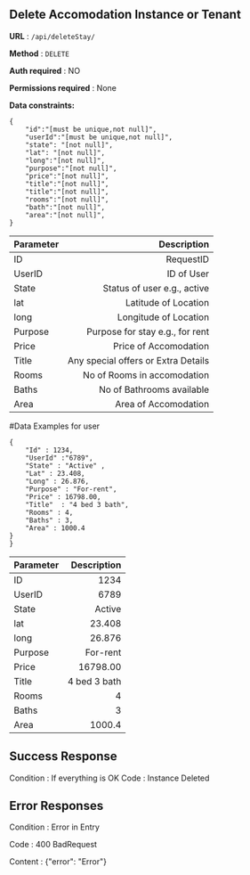 


## Delete Accomodation Instance or Tenant


**URL** : ``` /api/deleteStay/ ```

**Method** : ``` DELETE ```

**Auth required** : NO

**Permissions required** : None

**Data constraints:**

```
{
    "id":"[must be unique,not null]",
    "userId":"[must be unique,not null]",
    "state": "[not null]",
    "lat": "[not null]",
    "long":"[not null]",
    "purpose":"[not null]",
    "price":"[not null]",
    "title":"[not null]",
    "title":"[not null]",
    "rooms":"[not null]",
    "bath":"[not null]",
    "area":"[not null]",
}
```
| Parameter      | Description
| :---        |    ----:  
| ID | RequestID
| UserID | ID of User     
| State      | Status of user e.g., active 
| lat | Latitude of Location
| long | Longitude of Location
| Purpose | Purpose for stay e.g., for rent
| Price | Price of Accomodation
| Title | Any special offers or Extra Details
| Rooms | No of Rooms in accomodation        
| Baths      | No of Bathrooms available      
| Area   | Area of Accomodation

#Data Examples for user
```
{
    "Id" : 1234,
    "UserId" :"6789",
    "State" : "Active" ,
    "Lat" : 23.408,
    "Long" : 26.876,
    "Purpose" : "For-rent",
    "Price" : 16798.00,
    "Title"  : "4 bed 3 bath",
    "Rooms" : 4,
    "Baths" : 3,
    "Area" : 1000.4
}
}
```
| Parameter      | Description
| :---        |    ----:  
| ID | 1234
| UserID | 6789     
| State      | Active 
| lat | 23.408
| long | 26.876
| Purpose | For-rent
| Price | 16798.00
| Title | 4 bed 3 bath
| Rooms | 4       
| Baths      | 3      
| Area   | 1000.4   
## Success Response

Condition : If everything is OK 
Code : Instance Deleted

## Error Responses
Condition : Error in Entry

Code : 400 BadRequest

Content : {"error": "Error"}
